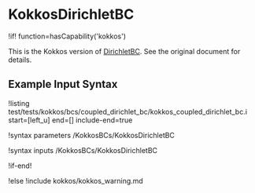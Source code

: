 # KokkosDirichletBC

!if! function=hasCapability('kokkos')

This is the Kokkos version of [DirichletBC](DirichletBC.md). See the original document for details.

## Example Input Syntax

!listing test/tests/kokkos/bcs/coupled_dirichlet_bc/kokkos_coupled_dirichlet_bc.i start=[left_u] end=[] include-end=true

!syntax parameters /KokkosBCs/KokkosDirichletBC

!syntax inputs /KokkosBCs/KokkosDirichletBC

!if-end!

!else
!include kokkos/kokkos_warning.md
